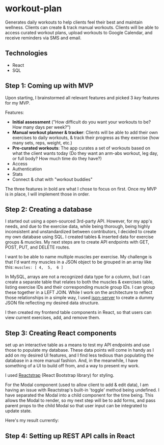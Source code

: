 # workout-plan

Generates daily workouts to help clients feel their best and maintain wellness. Clients can create & track manual workouts. Clients will be able to access curated workout plans, upload workouts to Google Calendar, and receive reminders via SMS and email.

## Technologies

* React
* SQL

## Step 1: Coming up with MVP

Upon starting, I brainstormed all relevant features and picked 3 _key_ features for my MVP.

Features: 
* **Initial assessment** ("How difficult do you want your workouts to be? How many days per week?")
* **Manual workout planner & tracker**: Clients will be able to add their own exercises to daily workouts, & track their progress as they exercise (how many sets, reps, weight, etc.)
* **Pre-curated workouts**: The app curates a set of workouts based on what the client wants today (Do they want an arm-abs workout, leg day, or full body? How much time do they have?)
* Access 
* Authentication
* Stats
* Connect & chat with "workout buddies" 

The three features in bold are what I chose to focus on first. Once my MVP is in place, I will implement those in order.

## Step 2: Creating a database

I started out using a open-sourced 3rd-party API. However, for my app's needs, and due to the exercise data, while being thorough, being highly inconsistent and unstandardized between contributors, I decided to create my own database using SQL. 
I created tables & inserted data for exercise groups & muscles. 
My next steps are to create API endpoints with GET, POST, PUT, and DELETE routes.

I want to be able to name multiple muscles per exercise. My challenge is that I'd want my muscles in a JSON object to be grouped in an array like this:
`muscles: [
  4, 
  5, 
  6
 ]`

In MySQL, arrays are not a recognized data type for a column, but I can create a separate table that relates to both the muscles & exercises table, listing exercise IDs and their corresponding muscle group IDs. I can group these together in a LEFT JOIN. 
While I work on the architecture to reflect those relationships in a simple way, I used [json-server](https://github.com/typicode/json-server) to create a dummy JSON file reflecting my desired data structure. 

I then created my frontend table components in React, so that users can view current exercises, add, and remove them.

## Step 3: Creating React components
 set up an interactive table as a means to test my API endpoints and use those to populate my database. These data points will come in handy as I add on my desired UI features, and I find less tedious than populating the database in a more manual fashion. And, in the meanwhile, I have something of a UI to build off from, and a way to present my work.

I used [Reactstrap](https://reactstrap.github.io/) (React Bootstrap library) for styling.

For the Modal component (used to allow client to add & edit data), I am having an issue with Reactstrap's built-in 'toggle' method being undefined. I have separated the Modal into a child component for the time being. This allows the Modal to render, so my next step will be to add forms, and pass parent props to the child Modal so that user input can be integrated to update state.

Here's my result currently:

## Step 4: Setting up REST API calls in React
